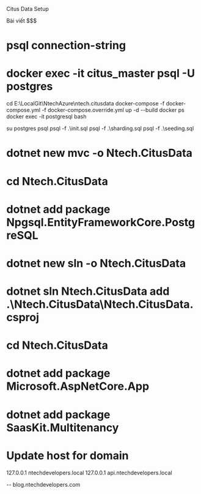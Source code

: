 Citus Data Setup

Bài viết
$$$

# psql connection-string
# docker exec -it citus_master psql -U postgres

cd E:\LocalGit\NtechAzure\ntech.citusdata
docker-compose -f docker-compose.yml -f docker-compose.override.yml up -d --build
docker ps
docker exec -it postgresql bash

su postgres
psql
psql -f .\init.sql
psql -f .\sharding.sql
psql -f .\seeding.sql


# dotnet new mvc -o Ntech.CitusData
# cd Ntech.CitusData
# dotnet add package Npgsql.EntityFrameworkCore.PostgreSQL
# dotnet new sln -o Ntech.CitusData
# dotnet sln Ntech.CitusData add .\Ntech.CitusData\Ntech.CitusData.csproj
# cd Ntech.CitusData

# dotnet add package Microsoft.AspNetCore.App
# dotnet add package SaasKit.Multitenancy

# Update host for domain
127.0.0.1	ntechdevelopers.local
127.0.0.1	api.ntechdevelopers.local

--
blog.ntechdevelopers.com